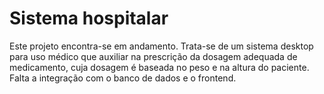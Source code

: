 # Sistema hospitalar
Este projeto encontra-se em andamento.
Trata-se de um sistema desktop para uso médico que auxiliar na prescrição da dosagem adequada de medicamento, cuja dosagem é baseada no peso e na altura do paciente.
Falta a integração com o banco de dados e o frontend.
